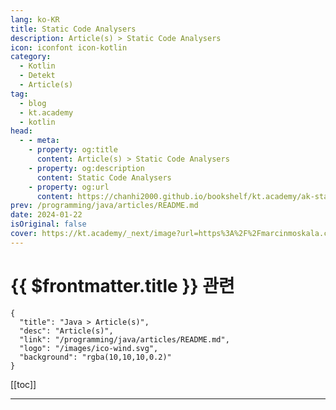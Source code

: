 ```yaml
---
lang: ko-KR
title: Static Code Analysers
description: Article(s) > Static Code Analysers
icon: iconfont icon-kotlin
category: 
  - Kotlin
  - Detekt
  - Article(s)
tag: 
  - blog
  - kt.academy
  - kotlin
head:
  - - meta:
    - property: og:title
      content: Article(s) > Static Code Analysers
    - property: og:description
      content: Static Code Analysers
    - property: og:url
      content: https://chanhi2000.github.io/bookshelf/kt.academy/ak-static-analysis.html
prev: /programming/java/articles/README.md
date: 2024-01-22
isOriginal: false
cover: https://kt.academy/_next/image?url=https%3A%2F%2Fmarcinmoskala.com%2Fadvanced-kotlin-book%2Fpromotion%2F13_static_analysis.jpg&w=1080&q=75
---
```


# {{ $frontmatter.title }} 관련

```component VPCard
{
  "title": "Java > Article(s)",
  "desc": "Article(s)",
  "link": "/programming/java/articles/README.md",
  "logo": "/images/ico-wind.svg",
  "background": "rgba(10,10,10,0.2)"
}
```

[[toc]]

---

<SiteInfo
  name="Static Code Analysers"
  desc="All you need to know about Static Code Analysers and Detekt."
  url="https://kt.academy/article/ak-static-analysis"
  logo="https://kt.academy/logo.png"
  preview="https://kt.academy/_next/image?url=https%3A%2F%2Fmarcinmoskala.com%2Fadvanced-kotlin-book%2Fpromotion%2F13_static_analysis.jpg&w=1080&q=75"/>

<!-- TODO: 작성 -->
